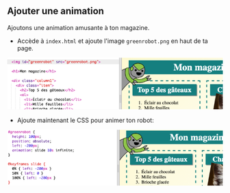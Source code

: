 ## Ajouter une animation

Ajoutons une animation amusante à ton magazine.

+ Accède à `index.html` et ajoute l'image `greenrobot.png` en haut de ta page.

![capture d'écran](images/magazine-animation-image.png)

+ Ajoute maintenant le CSS pour animer ton robot:

![capture d’écran](images/magazine-animation-css.png)